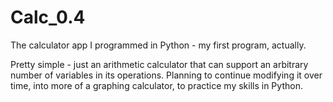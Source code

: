 # Calc_0.4
The calculator app I programmed in Python - my first program, actually.

Pretty simple - just an arithmetic calculator that can support an arbitrary number of variables in its operations. Planning to continue 
modifying it over time, into more of a graphing calculator, to practice my skills in Python.
